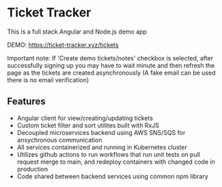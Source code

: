 # Ticket Tracker

This is a full stack Angular and Node.js demo app

DEMO: https://ticket-tracker.xyz/tickets

Important note: If 'Create demo tickets/notes' checkbox is selected, after successfully signing up you may have to wait minute and then refresh the page as the tickets are created asynchronously
(A fake email can be used there is no email verification)

## Features

- Angular client for view/creating/updating tickets
- Custom ticket filter and sort utilites built with RxJS
- Decoupled microservices backend using AWS SNS/SQS for ansychronous communication
- All services containerized and running in Kubernetes cluster
- Utilizes github actions to run workflows that run unit tests on pull request merge to main, and redeploy containers with changed code in production
- Code shared between backend services using common npm library
